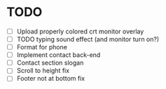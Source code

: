 # TODO

- [ ] Upload properly colored crt monitor overlay
- [ ] TODO typing sound effect (and monitor turn on?)
- [ ] Format for phone
- [ ] Implement contact back-end
- [ ] Contact section slogan
- [ ] Scroll to height fix
- [ ] Footer not at bottom fix